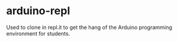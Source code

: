 # arduino-repl
Used to clone in repl.it to get the hang of the Arduino programming environment for students.
